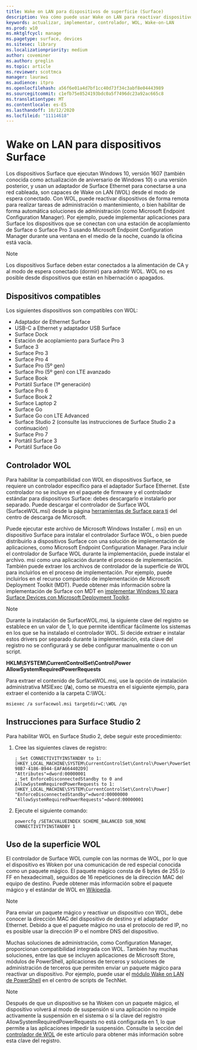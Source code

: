 ```yaml
---
title: Wake on LAN para dispositivos de superficie (Surface)
description: Vea cómo puede usar Wake on LAN para reactivar dispositivos de forma remota para realizar tareas de administración o mantenimiento, o para habilitar soluciones de administración de forma automática, incluso si los dispositivos están apagados.
keywords: actualizar, implementar, controlador, WOL, Wake-on-LAN
ms.prod: w10
ms.mktglfcycl: manage
ms.pagetype: surface, devices
ms.sitesec: library
ms.localizationpriority: medium
author: coveminer
ms.author: greglin
ms.topic: article
ms.reviewer: scottmca
manager: laurawi
ms.audience: itpro
ms.openlocfilehash: a56f6e01a4d7bf1cc40d73f34c3abf8e04443989
ms.sourcegitcommit: c1efb75e8524193bdc0a5f7496dc23a92ac665c8
ms.translationtype: MT
ms.contentlocale: es-ES
ms.lasthandoff: 10/12/2020
ms.locfileid: "11114618"
---
```

# Wake on LAN para dispositivos Surface

Los dispositivos Surface que ejecutan Windows 10, versión 1607 (también conocida como actualización de aniversario de Windows 10) o una versión posterior, y usan un adaptador de Surface Ethernet para conectarse a una red cableada, son capaces de Wake on LAN (WOL) desde el modo de espera conectado. Con WOL, puede reactivar dispositivos de forma remota para realizar tareas de administración o mantenimiento, o bien habilitar de forma automática soluciones de administración (como Microsoft Endpoint Configuration Manager). Por ejemplo, puede implementar aplicaciones para Surface los dispositivos que se conectan con una estación de acoplamiento de Surface o Surface Pro 3 usando Microsoft Endpoint Configuration Manager durante una ventana en el medio de la noche, cuando la oficina está vacía.

>[!NOTE]
>Los dispositivos Surface deben estar conectados a la alimentación de CA y al modo de espera conectado (dormir) para admitir WOL. WOL no es posible desde dispositivos que están en hibernación o apagados.

## Dispositivos compatibles

Los siguientes dispositivos son compatibles con WOL:

* Adaptador de Ethernet Surface
* USB-C a Ethernet y adaptador USB Surface
* Surface Dock
* Estación de acoplamiento para Surface Pro 3
* Surface 3
* Surface Pro 3
* Surface Pro 4
* Surface Pro (5º gen)
* Surface Pro (5º gen) con LTE avanzado
* Surface Book
* Portátil Surface (1ª generación)
* Surface Pro 6
* Surface Book 2
* Surface Laptop 2
* Surface Go
* Surface Go con LTE Advanced
* Surface Studio 2 (consulte las instrucciones de Surface Studio 2 a continuación)
* Surface Pro 7
* Portátil Surface 3
* Portátil Surface Go

## Controlador WOL

Para habilitar la compatibilidad con WOL en dispositivos Surface, se requiere un controlador específico para el adaptador Surface Ethernet. Este controlador no se incluye en el paquete de firmware y el controlador estándar para dispositivos Surface: debes descargarlo e instalarlo por separado. Puede descargar el controlador de Surface WOL (SurfaceWOL.msi) desde la página [herramientas de Surface para ti](https://www.microsoft.com/download/details.aspx?id=46703) del centro de descarga de Microsoft.

Puede ejecutar este archivo de Microsoft Windows Installer (. msi) en un dispositivo Surface para instalar el controlador Surface WOL, o bien puede distribuirlo a dispositivos Surface con una solución de implementación de aplicaciones, como Microsoft Endpoint Configuration Manager. Para incluir el controlador de Surface WOL durante la implementación, puede instalar el archivo. msi como una aplicación durante el proceso de implementación. También puede extraer los archivos de controlador de la superficie de WOL para incluirlos en el proceso de implementación. Por ejemplo, puede incluirlos en el recurso compartido de implementación de Microsoft Deployment Toolkit (MDT). Puede obtener más información sobre la implementación de Surface con MDT en [implementar Windows 10 para Surface Devices con Microsoft Deployment Toolkit](https://technet.microsoft.com/itpro/surface/deploy-windows-10-to-surface-devices-with-mdt).

> [!NOTE]
> Durante la instalación de SurfaceWOL.msi, la siguiente clave del registro se establece en un valor de 1, lo que permite identificar fácilmente los sistemas en los que se ha instalado el controlador WOL. Si decide extraer e instalar estos drivers por separado durante la implementación, esta clave del registro no se configurará y se debe configurar manualmente o con un script.
> 
> **HKLM\SYSTEM\CurrentControlSet\Control\Power AllowSystemRequiredPowerRequests** 

Para extraer el contenido de SurfaceWOL.msi, use la opción de instalación administrativa MSIExec (**/a**), como se muestra en el siguiente ejemplo, para extraer el contenido a la carpeta C:\WOL\:

   `msiexec /a surfacewol.msi targetdir=C:\WOL /qn`

## Instrucciones para Surface Studio 2

Para habilitar WOL en Surface Studio 2, debe seguir este procedimiento:

1. Cree las siguientes claves de registro:

   ```console
   ; Set CONNECTIVITYINSTANDBY to 1:
   [HKEY_LOCAL_MACHINE\SYSTEM\CurrentControlSet\Control\Power\PowerSettings\F15576E8-98B7-4186-B944-EAFA664402D9]
   "Attributes"=dword:00000001
   ; Set EnforceDisconnectedStandby to 0 and AllowSystemRequiredPowerRequests to 1:
   [HKEY_LOCAL_MACHINE\SYSTEM\CurrentControlSet\Control\Power]
   "EnforceDisconnectedStandby"=dword:00000000
   "AllowSystemRequiredPowerRequests"=dword:00000001
   ```

2. Ejecute el siguiente comando:

    ```powercfg /SETACVALUEINDEX SCHEME_BALANCED SUB_NONE CONNECTIVITYINSTANDBY 1```

## Uso de la superficie WOL

El controlador de Surface WOL cumple con las normas de WOL, por lo que el dispositivo es Woken por una comunicación de red especial conocida como un paquete mágico. El paquete mágico consta de 6 bytes de 255 (o FF en hexadecimal), seguidos de 16 repeticiones de la dirección MAC del equipo de destino. Puede obtener más información sobre el paquete mágico y el estándar de WOL en [Wikipedia](https://wikipedia.org/wiki/Wake-on-LAN#Magic_packet).

>[!NOTE]
>Para enviar un paquete mágico y reactivar un dispositivo con WOL, debe conocer la dirección MAC del dispositivo de destino y el adaptador Ethernet. Debido a que el paquete mágico no usa el protocolo de red IP, no es posible usar la dirección IP o el nombre DNS del dispositivo.

Muchas soluciones de administración, como Configuration Manager, proporcionan compatibilidad integrada con WOL. También hay muchas soluciones, entre las que se incluyen aplicaciones de Microsoft Store, módulos de PowerShell, aplicaciones de terceros y soluciones de administración de terceros que permiten enviar un paquete mágico para reactivar un dispositivo. Por ejemplo, puede usar el [módulo Wake on LAN de PowerShell](https://gallery.technet.microsoft.com/scriptcenter/Wake-On-Lan-815424c4) en el centro de scripts de TechNet. 

>[!NOTE]
>Después de que un dispositivo se ha Woken con un paquete mágico, el dispositivo volverá al modo de suspensión si una aplicación no impide activamente la suspensión en el sistema o si la clave del registro AllowSystemRequiredPowerRequests no está configurada en 1, lo que permite a las aplicaciones impedir la suspensión. Consulte la sección del [controlador de WOL](#wol-driver) de este artículo para obtener más información sobre esta clave del registro.
